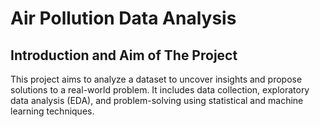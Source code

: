 # Air Pollution Data Analysis

## Introduction and Aim of The Project
This project aims to analyze a dataset to uncover insights and propose solutions to a real-world problem. It includes data collection, exploratory data analysis (EDA), and problem-solving using statistical and machine learning techniques.

